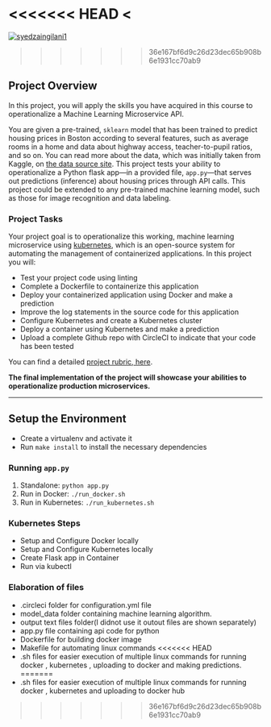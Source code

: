 <<<<<<< HEAD
<[![<syedzaingilani1>](https://circleci.com/<gh>/<syedzaingilani1>/<udacity-project-4>.svg?style=svg)](https://circleci.com/<gh>/<syedzaingilani1>/<udacity-project-4)
=======
[![syedzaingilani1](https://circleci.com/gh/syedzaingilani1/udacity-project-4.svg?style=svg)](https://app.circleci.com/pipelines/github/syedzaingilani1/udacity-project-4)
>>>>>>> 36e167bf6d9c26d23dec65b908b6e1931cc70ab9

## Project Overview

In this project, you will apply the skills you have acquired in this course to operationalize a Machine Learning Microservice API. 

You are given a pre-trained, `sklearn` model that has been trained to predict housing prices in Boston according to several features, such as average rooms in a home and data about highway access, teacher-to-pupil ratios, and so on. You can read more about the data, which was initially taken from Kaggle, on [the data source site](https://www.kaggle.com/c/boston-housing). This project tests your ability to operationalize a Python flask app—in a provided file, `app.py`—that serves out predictions (inference) about housing prices through API calls. This project could be extended to any pre-trained machine learning model, such as those for image recognition and data labeling.

### Project Tasks

Your project goal is to operationalize this working, machine learning microservice using [kubernetes](https://kubernetes.io/), which is an open-source system for automating the management of containerized applications. In this project you will:
* Test your project code using linting
* Complete a Dockerfile to containerize this application
* Deploy your containerized application using Docker and make a prediction
* Improve the log statements in the source code for this application
* Configure Kubernetes and create a Kubernetes cluster
* Deploy a container using Kubernetes and make a prediction
* Upload a complete Github repo with CircleCI to indicate that your code has been tested

You can find a detailed [project rubric, here](https://review.udacity.com/#!/rubrics/2576/view).

**The final implementation of the project will showcase your abilities to operationalize production microservices.**

---

## Setup the Environment

* Create a virtualenv and activate it
* Run `make install` to install the necessary dependencies

### Running `app.py`

1. Standalone:  `python app.py`
2. Run in Docker:  `./run_docker.sh`
3. Run in Kubernetes:  `./run_kubernetes.sh`

### Kubernetes Steps

* Setup and Configure Docker locally
* Setup and Configure Kubernetes locally
* Create Flask app in Container
* Run via kubectl

### Elaboration of files

* .circleci folder for configuration.yml file
* model_data folder containing machine learning algorithm.
* output text files folder(I didnot use it outout files are shown separately)
* app.py file containing api code for python
* Dockerfile for building docker image
* Makefile for automating linux commands
<<<<<<< HEAD
* .sh files for easier execution of multiple linux commands for running docker , kubernetes , uploading to docker and making predictions.
=======
* .sh files for easier execution of multiple linux commands for running docker , kubernetes and uploading to docker hub 
>>>>>>> 36e167bf6d9c26d23dec65b908b6e1931cc70ab9
